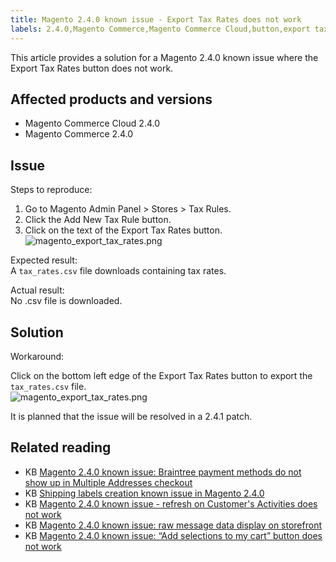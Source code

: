 ```yaml
---
title: Magento 2.4.0 known issue - Export Tax Rates does not work 
labels: 2.4.0,Magento Commerce,Magento Commerce Cloud,button,export tax rates,known issues,troubleshooting
---
```


This article provides a solution for a Magento 2.4.0 known issue where the Export Tax Rates button does not work. 

## Affected products and versions

* Magento Commerce Cloud 2.4.0 
* Magento Commerce 2.4.0

## Issue

 Steps to reproduce:

1. Go to Magento Admin Panel > Stores > Tax Rules.
1. Click the Add New Tax Rule button.
1. Click on the text of the Export Tax Rates button.  
     ![magento_export_tax_rates.png](https://support.magento.com/hc/article_attachments/360061961892/mceclip0.png)

Expected result:  
 A `` tax_rates.csv `` file downloads containing tax rates.

Actual result:  
 No .csv file is downloaded.

## Solution

Workaround:

Click on the bottom left edge of the Export Tax Rates button to export the `` tax_rates.csv `` file.  
 ![magento_export_tax_rates.png](https://support.magento.com/hc/article_attachments/360062108811/mceclip1.png)

It is planned that the issue will be resolved in a 2.4.1 patch.

## Related reading

<ul><li>KB <a href="https://support.magento.com/hc/en-us/articles/360046354992-Magento-2-4-0-known-issue-Braintree-payment-methods-do-not-show-up-in-Multiple-Addresses-checkout">Magento 2.4.0 known issue: Braintree payment methods do not show up in Multiple Addresses checkout</a>
</li><li>KB <a href="https://support.magento.com/hc/en-us/articles/360046750171-Shipping-labels-creation-known-issue-in-Magento-2-4-0">Shipping labels creation known issue in Magento 2.4.0</a>
</li><li>KB <a href="https://support.magento.com/hc/en-us/articles/360046091332-Magento-2-4-0-known-issue-refresh-on-Customer-s-Activities-does-not-work">Magento 2.4.0 known issue - refresh on Customer's Activities does not work</a>
</li><li>KB <a href="https://support.magento.com/hc/en-us/articles/360045804332">Magento 2.4.0 known issue: raw message data display on storefront</a>
</li><li>KB <a href="https://support.magento.com/hc/en-us/articles/360045838312-Magento-2-4-0-known-issue-Add-selections-to-my-cart-button-does-not-work">Magento 2.4.0 known issue: “Add selections to my cart” button does not work</a>
<div> </div>
</li></ul>